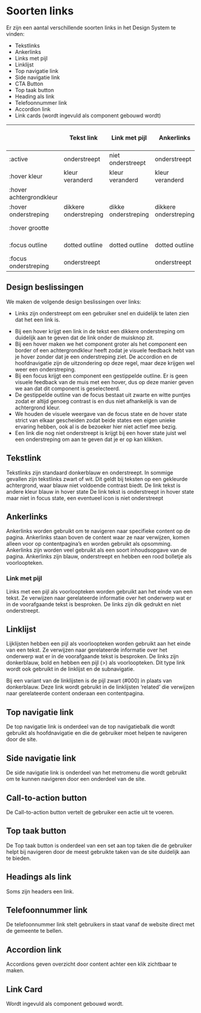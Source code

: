 <!-- @license CC0-1.0 -->

<!-- markdownlint-disable MD033 -->

# Soorten links

Er zijn een aantal verschillende soorten links in het Design System te vinden:

- Tekstlinks
- Ankerlinks
- Links met pijl
- Linklijst
- Top navigatie link
- Side navigatie link
- CTA Button
- Top taak button
- Heading als link
- Telefoonnummer link
- Accordion link
- Link cards (wordt ingevuld als component gebouwd wordt)

|                         | Tekst link            | Link met pijl       | Ankerlinks            | Linklijst             | Top navigatie link | Side bar navigatie link   | CTA Button link           | Top taak button           | Headings that are links | Tel nummer link       | Accordion link            | Link cards |
| ----------------------- | --------------------- | ------------------- | --------------------- | --------------------- | ------------------ | ------------------------- | ------------------------- | ------------------------- | ----------------------- | --------------------- | ------------------------- | ---------- |
| :active                 | onderstreept          | niet onderstreept   | onderstreept          | niet onderstreept     | niet onderstreept  | niet onderstreept         | niet onderstreept         | niet onderstreept         | onderstreept            | onderstreept          | niet onderstreept         |            |
| :hover kleur            | kleur veranderd       | kleur veranderd     | kleur veranderd       | kleur veranderd       |                    |                           |                           |                           | kleur lichter           | kleur veranderd       |                           |            |
| :hover achtergrondkleur |                       |                     |                       |                       |                    | achtergrond kleur lichter | achtergrond kleur lichter | achtergrond kleur lichter |                         |                       | achtergrond kleur lichter |            |
| :hover onderstreping    | dikkere onderstreping | dikke onderstreping | dikkere onderstreping | dikkere onderstreping |                    | onderstreept              |                           |                           |                         | dikkere onderstreping | onderstreept              |            |
| :hover grootte          |                       |                     |                       |                       |                    |                           | formaat 1.2 keer groter   | formaat 1.2 keer groter   |                         |                       |                           |            |
| :focus outline          | dotted outline        | dotted outline      | dotted outline        | dotted outline        | dotted outline     | dotted outline            | dotted outline            | dotted outline            | dotted outline          | dotted outline        | dotted outline            |            |
| :focus onderstreping    | onderstreept          |                     | onderstreept          |                       |                    |                           | niet onderstreept         |                           | niet onderstreept       |                       |                           |            |

## Design beslissingen

We maken de volgende design beslissingen over links:

- Links zijn onderstreept om een gebruiker snel en duidelijk te laten zien dat het een link is.
<!--- Alle link componenten die in een nieuw tabje geopend kunnen worden hebben een onderstreping. Hoe zit dit dan met toptask en CTA-button?-->
- Bij een hover krijgt een link in de tekst een dikkere onderstreping om duidelijk aan te geven dat de link onder de muisknop zit.
- Bij een hover maken we het component groter als het component een border of een achtergrondkleur heeft zodat je visuele feedback hebt van je hover zonder dat je een onderstreping ziet. De accordion en de hoofdnavigatie zijn de uitzondering op deze regel, maar deze krijgen wel weer een onderstreping.
- Bij een focus krijgt een component een gestippelde outline. Er is geen visuele feedback van de muis met een hover, dus op deze manier geven we aan dat dit component is geselecteerd.
- De gestippelde outline van de focus bestaat uit zwarte en witte puntjes zodat er altijd genoeg contrast is en dus niet afhankelijk is van de achtergrond kleur.
- We houden de visuele weergave van de focus state en de hover state strict van elkaar gescheiden zodat beide states een eigen unieke ervaring hebben, ook al is de bezoeker hier niet actief mee bezig.
- Een link die nog niet onderstreept is krijgt bij een hover state juist wel een onderstreping om aan te geven dat je er op kan klikken.

## Tekstlink

Tekstlinks zijn standaard donkerblauw en onderstreept. In sommige gevallen zijn tekstlinks zwart of wit. Dit geldt bij teksten op een gekleurde achtergrond, waar blauw niet voldoende contrast biedt. De link tekst is andere kleur blauw in hover state De link tekst is onderstreept in hover state maar niet in focus state, een eventueel icon is niet onderstreept

## Ankerlinks

Ankerlinks worden gebruikt om te navigeren naar specifieke content op de pagina. Ankerlinks staan boven de content waar ze naar verwijzen, komen alleen voor op contentpagina’s en worden gebruikt als opsomming. Ankerlinks zijn worden veel gebruikt als een soort inhoudsopgave van de pagina.
Ankerlinks zijn blauw, onderstreept en hebben een rood bolletje als voorloopteken.

### Link met pijl

Links met een pijl als voorloopteken worden gebruikt aan het einde van een tekst. Ze verwijzen naar gerelateerde informatie over het onderwerp wat er in de voorafgaande tekst is besproken. De links zijn dik gedrukt en niet onderstreept.

## Linklijst

Lijklijsten hebben een pijl als voorloopteken worden gebruikt aan het einde van een tekst. Ze verwijzen naar gerelateerde informatie over het onderwerp wat er in de voorafgaande tekst is besproken. De links zijn donkerblauw, bold en hebben een pijl (>) als voorloopteken. Dit type link wordt ook gebruikt in de linklijst en de subnavigatie.

Bij een variant van de linklijsten is de pijl zwart (#000) in plaats van donkerblauw. Deze link wordt gebruikt in de linklijsten ‘related’ die verwijzen naar gerelateerde content onderaan een contentpagina.

## Top navigatie link

De top navigatie link is onderdeel van de top navigatiebalk die wordt gebruikt als hoofdnavigatie en die de gebruiker moet helpen te navigeren door de site.

## Side navigatie link

De side navigatie link is onderdeel van het metromenu die wordt gebruikt om te kunnen navigeren door een onderdeel van de site.

## Call-to-action button

De Call-to-action button vertelt de gebruiker een actie uit te voeren.

## Top taak button

De Top taak button is onderdeel van een set aan top taken die de gebruiker helpt bij navigeren door de meest gebruikte taken van de site duidelijk aan te bieden.

## Headings als link

Soms zijn headers een link.

## Telefoonnummer link

De telefoonnummer link stelt gebruikers in staat vanaf de website direct met de gemeente te bellen.

## Accordion link

Accordions geven overzicht door content achter een klik zichtbaar te maken.

## Link Card

Wordt ingevuld als component gebouwd wordt.
